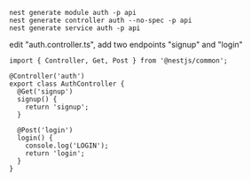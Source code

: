 ```typscript
nest generate module auth -p api
nest generate controller auth --no-spec -p api
nest generate service auth -p api
```

edit "auth.controller.ts", add two endpoints "signup" and "login"

```typscript
import { Controller, Get, Post } from '@nestjs/common';

@Controller('auth')
export class AuthController {
  @Get('signup')
  signup() {
    return 'signup';
  }

  @Post('login')
  login() {
    console.log('LOGIN');
    return 'login';
  }
}
```
